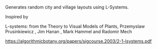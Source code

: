 Generates random city and village layouts using L-Systems.

Inspired by 

L-systems: from the Theory to Visual Models of Plants, 
Przemyslaw Prusinkiewicz , Jim Hanan , Mark Hammel and Radomir Mech

https://algorithmicbotany.org/papers/sigcourse.2003/2-1-lsystems.pdf
